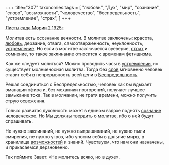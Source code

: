 +++
title="307"
taxonomies.tags = [
 "любовь",
 "Дух",
 "мир",
 "сознание",
 "слово",
 "возможности",
 "человечество",
 "беспредельность",
 "устремление",
 "страх",
]
+++

[Листы сада Мории 2 1925г](/agni/1925)

Молитва есть осознание вечности. В молитве заключены: красота, [любовь](/tags/любовь), дерзание, отвага, самоотверженность, неуклонность, [устремление](/tags/устремление). Но если в молитве заключается суеверие, [страх](/tags/страх) и сомнение, то такое заклинание относится к временам фетишизма.   

Как же следует молиться? Можно проводить часы в [устремлении](/tags/устремление), но существует молниеносная молитва. Тогда без [слов](/tags/слово) мгновенно человек ставит себя в непрерывность всей цепи в [Беспредельность](/tags/беспредельность).   

Решая соединиться с Беспредельностью, человек как бы вдыхает эманации эфира и, без механики повторений, получает лучшее замыкание тока. Так в молчании, не тратя времени, можно получить струю освежения.   

Только развитая духовность может в едином вздохе поднять [сознание](/tags/сознание) [человеческое](/tags/человечество). Но Мы должны твердить о молитве, ибо о ней будут спрашивать.   

Не нужно заклинаний, не нужно выпрашиваний, не нужно пыли смирения, не нужно угроз, ибо уносим себя в дальние миры, в хранилища [возможностей](/tags/возможности) и знаний. Чувствуем, что нам они назначены, и прикасаемся дерзновенно.   

Так поймите Завет: «Не молитесь всяко, но в духе».   

